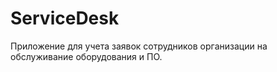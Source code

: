 # ServiceDesk
Приложение для учета заявок сотрудников организации на обслуживание оборудования и ПО.
